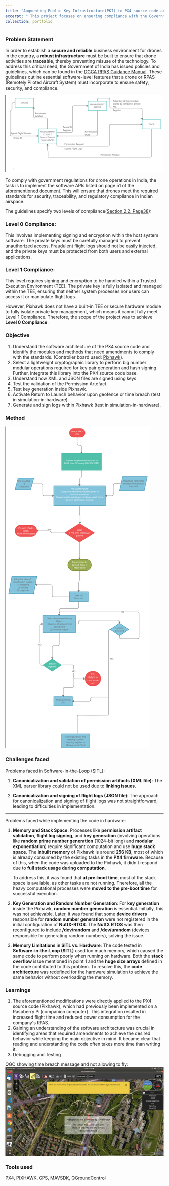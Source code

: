 ```yaml
---
title: "Augmenting Public Key Infrastructure(PKI) to PX4 source code and making it NPNT compliant( No Permission No Takeoff)"
excerpt: " This project focuses on ensuring compliance with the Government of India's regulations for drone operations by implementing software APIs for traceability, security, and operational safety. The goal is to achieve Level 0 Compliance for flight modules using Pixhawk, ensuring secure flight log signing and key management within the PX4 source code.<br/><img src='/images/QGC.png'>"
collection: portfolio
---
```

### Problem Statement
In order to establish a **secure and reliable** business environment for drones in the country, a **robust infrastructure** must be built to ensure that drone activities are **traceable**, thereby preventing misuse of the technology. To address this critical need, the Government of India has issued policies and guidelines, which can be found in the [DGCA RPAS Guidance Manual](https://patleman.github.io/files/DGCA_RPAS_Guidance_Manual.pdf). These guidelines outline essential software-level features that a drone or RPAS (Remotely Piloted Aircraft System) must incorporate to ensure safety, security, and compliance.

<img src='/images/npnt_2.png'>

To comply with government regulations for drone operations in India, the task is to implement the software APIs listed on page 51 of the [aforementioned document](https://patleman.github.io/files/DGCA_RPAS_Guidance_Manual.pdf). This will ensure that drones meet the required standards for security, traceability, and regulatory compliance in Indian airspace.

The guidelines specify two levels of compliance([Section 2.2, Page38](https://patleman.github.io/files/DGCA_RPAS_Guidance_Manual.pdf)):

### Level 0 Compliance:
This involves implementing signing and encryption within the host system software. The private keys must be carefully managed to prevent unauthorized access. Fraudulent flight logs should not be easily injected, and the private keys must be protected from both users and external applications.

### Level 1 Compliance:
This level requires signing and encryption to be handled within a Trusted Execution Environment (TEE). The private key is fully isolated and managed within the TEE, ensuring that neither system processes nor users can access it or manipulate flight logs.

However, Pixhawk does not have a built-in TEE or secure hardware module to fully isolate private key management, which means it cannot fully meet Level 1 Compliance. Therefore, the scope of the project was to achieve **Level 0 Compliance**.



### Objective

1. Understand the software architecture of the PX4 source code and identify the modules and methods that need amendments to comply with the standards. (Controller board used: [Pixhawk](https://docs.px4.io/main/en/flight_controller/pixhawk-2.html)).
2. Select a lightweight cryptographic library to perform big number modular operations required for key pair generation and hash signing. Further, integrate this library into the PX4 source code base.
3. Understand how XML and JSON files are signed using keys.
4. Test the validation of the Permission Artefact.
5. Test key generation inside Pixhawk.
6. Activate Return to Launch behavior upon geofence or time breach (test in simulation-in-hardware).
7. Generate and sign logs within Pixhawk (test in simulation-in-hardware).

   
### Method 
<img src='/images/chart_npnt.png'>

### Challenges faced
Problems faced in Software-in-the-Loop (SITL):

1) **Canonicalization and validation of permission artifacts (XML file)**: The XML parser library could not be used due to **linking issues**.
   
2) **Canonicalization and signing of flight logs (JSON file)**: The approach for canonicalization and signing of flight logs was not straightforward, leading to difficulties in implementation.


---

Problems faced while implementing the code in hardware:

1) **Memory and Stack Space**: 
    Processes like **permission artifact validation**, **flight log signing**, and **key generation** (involving operations like **random prime number generation** (1024-bit long) and **modular exponentiation**) require significant computation and use **huge stack space**. The **inbuilt memory** of Pixhawk is around **256 KB**, most of which is already consumed by the existing tasks in the **PX4 firmware**. Because of this, when the code was uploaded to the Pixhawk, it didn't respond due to **full stack usage during computation**. 
   
   To address this, it was found that **at pre-boot time**, most of the stack space is available, as other tasks are not running. Therefore, all the      heavy computational processes were **moved to the pre-boot time** for successful execution.

2) **Key Generation and Random Number Generation**: 
   For **key generation** inside the Pixhawk, **random number generation** is essential. Initially, this was not achievable. Later, it was found that some **device drivers** responsible for **random number generation** were not registered in the initial configuration of **NuttX-RTOS**. The **NuttX RTOS** was then reconfigured to include **/dev/random** and **/dev/urandom** (devices responsible for generating random numbers), solving the issue.

3) **Memory Limitations in SITL vs. Hardware**: 
   The code tested in **Software-in-the-Loop (SITL)** used too much memory, which caused the same code to perform poorly when running on hardware. Both the **stack overflow** issue mentioned in point 1 and the **huge size arrays** defined in the code contributed to this problem. To resolve this, the **code architecture** was redefined for the hardware simulation to achieve the same behavior without overloading the memory.

### Learnings

1. The aforementioned modifications were directly applied to the PX4 source code (Pixhawk), which had previously been implemented on a Raspberry Pi (companion computer). This integration resulted in increased flight time and reduced power consumption for the company's RPAS.
2. Gaining an understanding of the software architecture was crucial in identifying areas that required amendments to achieve the desired behavior while keeping the main objective in mind. It became clear that reading and understanding the code often takes more time than writing it.
3. Debugging and Testing

QGC showing time breach message and not allowing to fly:
<img src='/images/QGC.png'>

### Tools used
PX4, PIXHAWK, GPS, MAVSDK, QGroundControl





